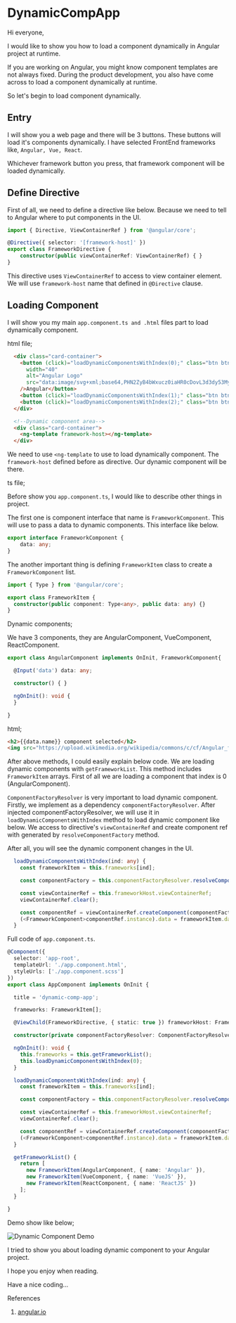 # DynamicCompApp

Hi everyone, 

I would like to show you how to load a component dynamically in Angular project at runtime.

If you are working on Angular, you might know component templates are not always fixed. 
During the product development, you also have come across to load a component dynamically at runtime.

So let's begin to load component dynamically.

## Entry

I will show you a web page and there will be 3 buttons. These buttons will load it's components dynamically.
I have selected FrontEnd frameworks like, `Angular, Vue, React`.

Whichever framework button you press, that framework component will be loaded dynamically.

## Define Directive

First of all, we need to define a directive like below. Because we need to tell to Angular where to put components in the UI.

```typescript
import { Directive, ViewContainerRef } from '@angular/core';

@Directive({ selector: '[framework-host]' })
export class FrameworkDirective {
    constructor(public viewContainerRef: ViewContainerRef) { }
}
```

This directive uses `ViewContainerRef` to access to view container element.
We will use `framework-host` name that defined in `@Directive` clause.

## Loading Component

I will show you my main `app.component.ts and .html` files part to load dynamically component.

html file;

```html
  <div class="card-container">
    <button (click)="loadDynamicComponentsWithIndex(0);" class="btn btn-outline-danger m-2"> <img
      width="40"
      alt="Angular Logo"
      src="data:image/svg+xml;base64,PHN2ZyB4bWxucz0iaHR0cDovL3d3dy53My5vcmcvMjAwMC9zdmciIHZpZXdCb3g9IjAgMCAyNTAgMjUwIj4KICAgIDxwYXRoIGZpbGw9IiNERDAwMzEiIGQ9Ik0xMjUgMzBMMzEuOSA2My4ybDE0LjIgMTIzLjFMMTI1IDIzMGw3OC45LTQzLjcgMTQuMi0xMjMuMXoiIC8+CiAgICA8cGF0aCBmaWxsPSIjQzMwMDJGIiBkPSJNMTI1IDMwdjIyLjItLjFWMjMwbDc4LjktNDMuNyAxNC4yLTEyMy4xTDEyNSAzMHoiIC8+CiAgICA8cGF0aCAgZmlsbD0iI0ZGRkZGRiIgZD0iTTEyNSA1Mi4xTDY2LjggMTgyLjZoMjEuN2wxMS43LTI5LjJoNDkuNGwxMS43IDI5LjJIMTgzTDEyNSA1Mi4xem0xNyA4My4zaC0zNGwxNy00MC45IDE3IDQwLjl6IiAvPgogIDwvc3ZnPg=="
    />Angular</button>
    <button (click)="loadDynamicComponentsWithIndex(1);" class="btn btn-outline-success m-2"><img src="https://img.icons8.com/color/48/000000/vue-js.png"/>VueJS</button>
    <button (click)="loadDynamicComponentsWithIndex(2);" class="btn btn-outline-info m-2"><img src="https://img.icons8.com/color/48/000000/react-native.png"/>ReactJS</button>  
  </div>

  <!--Dynamic component area-->
  <div class="card-container">
    <ng-template framework-host></ng-template>
  </div>
  ```

We need to use `<ng-template` to use to load dynamically component. The `framework-host` defined before as directive. Our dynamic component will be there.

ts file;

Before show you `app.component.ts`, I would like to describe other things in project.

The first one is component interface that name is `FrameworkComponent`. This will use to pass a data to dynamic components. This interface like below.

```typescript
export interface FrameworkComponent {
	data: any;
}
```

The another important thing is defining `FrameworkItem` class to create a `FrameworkComponent` list.

```typescript
import { Type } from '@angular/core';

export class FrameworkItem {
  constructor(public component: Type<any>, public data: any) {}
}
```

Dynamic components;

We have 3 components, they are AngularComponent, VueComponent, ReactComponent.

```typescript
export class AngularComponent implements OnInit, FrameworkComponent{

  @Input('data') data: any;

  constructor() { }

  ngOnInit(): void {
  }

}
```

html; 

```html
<h2>{{data.name}} component selected</h2>
<img src="https://upload.wikimedia.org/wikipedia/commons/c/cf/Angular_full_color_logo.svg">
```



After above methods, I could easily explain below code.
We are loading dynamic components with `getFrameworkList`. This method includes `FrameworkItem` arrays.
First of all we are loading a component that index is 0 (AngularComponent).

`ComponentFactoryResolver` is very important to load dynamic component. Firstly, we implement as a dependency `componentFactoryResolver`. After injected componentFactoryResolver, we will use it in `loadDynamicComponentsWithIndex` method to load dynamic component like below.
We access to directive's `viewContainerRef` and create component ref with generated by `resolveComponentFactory` method.

After all, you will see the dynamic component changes in the UI.

```typescript
  loadDynamicComponentsWithIndex(ind: any) {
    const frameworkItem = this.frameworks[ind];

    const componentFactory = this.componentFactoryResolver.resolveComponentFactory(frameworkItem.component);

    const viewContainerRef = this.frameworkHost.viewContainerRef;
    viewContainerRef.clear();

    const componentRef = viewContainerRef.createComponent(componentFactory);
    (<FrameworkComponent>componentRef.instance).data = frameworkItem.data;
  }
```


Full code of `app.component.ts`.

```typescript
@Component({
  selector: 'app-root',
  templateUrl: './app.component.html',
  styleUrls: ['./app.component.scss']
})
export class AppComponent implements OnInit {

  title = 'dynamic-comp-app';

  frameworks: FrameworkItem[];

  @ViewChild(FrameworkDirective, { static: true }) frameworkHost: FrameworkDirective;

  constructor(private componentFactoryResolver: ComponentFactoryResolver) { }

  ngOnInit(): void {
    this.frameworks = this.getFrameworkList();
    this.loadDynamicComponentsWithIndex(0);
  }

  loadDynamicComponentsWithIndex(ind: any) {
    const frameworkItem = this.frameworks[ind];

    const componentFactory = this.componentFactoryResolver.resolveComponentFactory(frameworkItem.component);

    const viewContainerRef = this.frameworkHost.viewContainerRef;
    viewContainerRef.clear();

    const componentRef = viewContainerRef.createComponent(componentFactory);
    (<FrameworkComponent>componentRef.instance).data = frameworkItem.data;
  }

  getFrameworkList() {
    return [
      new FrameworkItem(AngularComponent, { name: 'Angular' }),
      new FrameworkItem(VueComponent, { name: 'VueJS' }),
      new FrameworkItem(ReactComponent, { name: 'ReactJS' })
    ];
  }

}
```

Demo show like below;

![Dynamic Component Demo](/src/assets/dynamic-compgif.gif)

I tried to show you about loading dynamic component to your Angular project.

I hope you enjoy when reading.

Have a nice coding...

References
1. [angular.io](https://angular.io/guide/dynamic-component-loader)





